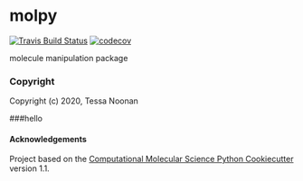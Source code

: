 molpy
==============================
[//]: # (Badges)
[![Travis Build Status](https://travis-ci.com/TCN95/molpy.svg?branch=master)](https://travis-ci.com/TCN95/molpy)
[![codecov](https://codecov.io/gh/TCN95/molpy/branch/master/graph/badge.svg)](https://codecov.io/gh/TCN95/molpy/branch/master)

molecule manipulation package

### Copyright

Copyright (c) 2020, Tessa Noonan

###hello
#### Acknowledgements
 
Project based on the 
[Computational Molecular Science Python Cookiecutter](https://github.com/molssi/cookiecutter-cms) version 1.1.
